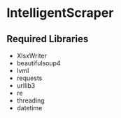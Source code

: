 # IntelligentScraper

## Required Libraries
- XlsxWriter
- beautifulsoup4
- lvml
- requests
- urllib3
- re
- threading
- datetime

